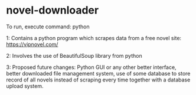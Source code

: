 # novel-downloader

To run, execute command: python <absolute path of scrape-v1.py>

1: Contains a python program which scrapes data from a free novel site: https://vipnovel.com/ 

2: Involves the use of BeautifulSoup library from python

3: Proposed future changes: Python GUI or any other better interface, better downloaded file management system, use of some database to store record of all novels instead of scraping every time together with a database upload system. 

